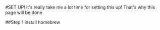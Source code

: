 #SET UP!
it's really take me a lot time for setting this up! That's why this page will be done

##Step 1 install homebrew
